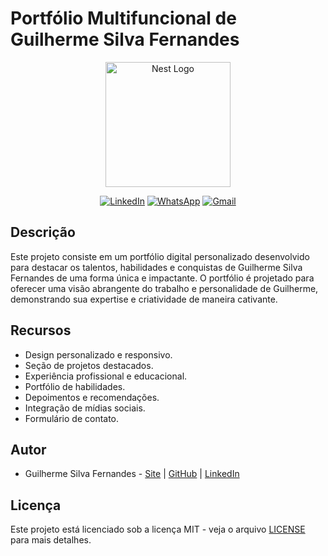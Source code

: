 # Portfólio Multifuncional de Guilherme Silva Fernandes

<p align="center">
  <a href="https://www.linkedin.com/in/guilhermesilvafernandes/" target="blank"><img src="https://i.ibb.co/zP1TLYN/gui.png" width="200" alt="Nest Logo" /></a>
</p>

<p align="center">
  <a href="https://www.linkedin.com/in/guilhermesilvafernandes/" target="_blank"><img src="https://img.shields.io/badge/-LinkedIn-blue?style=flat-square&logo=linkedin" alt="LinkedIn" /></a>
  <a href="https://api.whatsapp.com/send?phone=77999577372" target="_blank"><img src="https://img.shields.io/badge/-WhatsApp-brightgreen?style=flat-square&logo=whatsapp&logoColor=white" alt="WhatsApp" /></a>
  <a href="https://mail.google.com/mail/u/0/#drafts?compose=jrjtXDzSGlgttBWcSQFvwwHdpMScfkXsrLvnbccZcznWWsnRqCSjsLXHMXPSxcBgwXNMqVSL" target="_blank"><img src="https://img.shields.io/badge/-Gmail-red?style=flat-square&logo=gmail&logoColor=white" alt="Gmail" /></a>
</p>

## Descrição

Este projeto consiste em um portfólio digital personalizado desenvolvido para destacar os talentos, habilidades e conquistas de Guilherme Silva Fernandes de uma forma única e impactante. O portfólio é projetado para oferecer uma visão abrangente do trabalho e personalidade de Guilherme, demonstrando sua expertise e criatividade de maneira cativante.

## Recursos

- Design personalizado e responsivo.
- Seção de projetos destacados.
- Experiência profissional e educacional.
- Portfólio de habilidades.
- Depoimentos e recomendações.
- Integração de mídias sociais.
- Formulário de contato.

## Autor

- Guilherme Silva Fernandes - [Site](https://guisilva.com.br) | [GitHub](https://github.com/seu-username) | [LinkedIn](https://www.linkedin.com/in/seu-perfil-linkedin/)

## Licença

Este projeto está licenciado sob a licença MIT - veja o arquivo [LICENSE](LICENSE) para mais detalhes.
